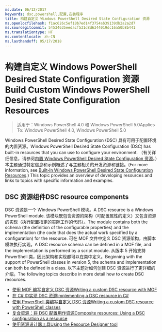 ```yaml
---
ms.date: 06/12/2017
keywords: dsc,powershell,配置,安装程序
title: 构建自定义 Windows PowerShell Desired State Configuration 资源
ms.openlocfilehash: f1ac626c5ef18b7ed14f3754ab39139db2a2a2d7
ms.sourcegitcommit: 54534635eedacf531d8d6344019dc16a50b8b441
ms.translationtype: HT
ms.contentlocale: zh-CN
ms.lasthandoff: 05/17/2018
---
```

# <a name="build-custom-windows-powershell-desired-state-configuration-resources"></a><span data-ttu-id="1b157-103">构建自定义 Windows PowerShell Desired State Configuration 资源</span><span class="sxs-lookup"><span data-stu-id="1b157-103">Build Custom Windows PowerShell Desired State Configuration Resources</span></span>

> <span data-ttu-id="1b157-104">适用于：Windows PowerShell 4.0 和 Windows PowerShell 5.0</span><span class="sxs-lookup"><span data-stu-id="1b157-104">Applies To: Windows PowerShell 4.0, Windows PowerShell 5.0</span></span>

<span data-ttu-id="1b157-105">Windows PowerShell Desired State Configuration (DSC) 具有可用于配置环境的内置资源。</span><span class="sxs-lookup"><span data-stu-id="1b157-105">Windows PowerShell Desired State Configuration (DSC) has built-in resources that you can use to configure your environment.</span></span> <span data-ttu-id="1b157-106">（有关详细信息，请参阅[内置 Windows PowerShell Desired State Configuration 资源](builtInResource.md)。）本主题通过特定信息和示例概述了与主题相关的开发资源和链接。</span><span class="sxs-lookup"><span data-stu-id="1b157-106">(For more information, see [Built-In Windows PowerShell Desired State Configuration Resources](builtInResource.md).) This topic provides an overview of developing resources and links to topics with specific information and examples.</span></span>

## <a name="dsc-resource-components"></a><span data-ttu-id="1b157-107">DSC 资源组件</span><span class="sxs-lookup"><span data-stu-id="1b157-107">DSC resource components</span></span>

<span data-ttu-id="1b157-108">DSC 资源是一个 Windows PowerShell 模块。</span><span class="sxs-lookup"><span data-stu-id="1b157-108">A DSC resource is a Windows PowerShell module.</span></span> <span data-ttu-id="1b157-109">该模块既包含资源的架构（可配置属性的定义）又包含资源的实现（执行配置指定的实际工作的代码）。</span><span class="sxs-lookup"><span data-stu-id="1b157-109">The module contains both the schema (the definition of the configurable properties) and the implementation (the code that does the actual work specified by a configuration) for the resource.</span></span> <span data-ttu-id="1b157-110">可在 MOF 文件中定义 DSC 资源架构，由脚本模块执行实现。</span><span class="sxs-lookup"><span data-stu-id="1b157-110">A DSC resource schema can be defined in a MOF file, and the implementation is performed by a script module.</span></span> <span data-ttu-id="1b157-111">从版本 5 开始支持 PowerShell 类，因此架构和实现都可以在类中定义。</span><span class="sxs-lookup"><span data-stu-id="1b157-111">Beginning with the support of PowerShell classes in version 5, the schema and implementation can both be defined in a class.</span></span> <span data-ttu-id="1b157-112">以下主题对如何创建 DSC 资源进行了更详细的介绍。</span><span class="sxs-lookup"><span data-stu-id="1b157-112">The following topics describe in more detail how to create DSC resources.</span></span>

* [<span data-ttu-id="1b157-113">使用 MOF 编写自定义 DSC 资源</span><span class="sxs-lookup"><span data-stu-id="1b157-113">Writing a custom DSC resource with MOF</span></span>](authoringResourceMOF.md)
* [<span data-ttu-id="1b157-114">在 C# 中实现 DSC 资源</span><span class="sxs-lookup"><span data-stu-id="1b157-114">Implementing a DSC resource in C#</span></span>](authoringResourceMofCS.md)
* [<span data-ttu-id="1b157-115">使用 PowerShell 类编写自定义 DSC 资源</span><span class="sxs-lookup"><span data-stu-id="1b157-115">Writing a custom DSC resource with PowerShell classes</span></span>](authoringResourceClass.md)
* [<span data-ttu-id="1b157-116">复合资源：将 DSC 配置用作资源</span><span class="sxs-lookup"><span data-stu-id="1b157-116">Composite resources: Using a DSC configuration as a resource</span></span>](authoringResourceComposite.md)
* [<span data-ttu-id="1b157-117">使用资源设计器工具</span><span class="sxs-lookup"><span data-stu-id="1b157-117">Using the Resource Designer tool</span></span>](authoringResourceMofDesigner.md)